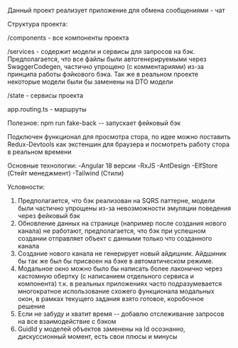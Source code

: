 Данный проект реализует приложение для обмена сообщениями - чат

Структура проекта:

/components - все компоненты проекта

/services - содержит модели и сервисы для запросов на бэк.
Предполагается, что все файлы были автогенерируемыми через SwaggerCodegen,
частично упрощено (с комментариями) из-за принципа работы фэйкового бэка.
Так же в реальном проекте некоторые модели были бы заменены на DTO модели

/state - сервисы проекта

app.routing.ts - маршруты

Полезное:
npm run fake-back -- запускает фейковый бэк

Подключен функционал для просмотра стора, по идее можно поставить Redux-Devtools как экстеншин для браузера и посмотреть
работу стора в реальном времени

Основные технологии:
-Angular 18 версии
-RxJS
-AntDesign
-ElfStore (Стейт менеджмент)
-Tailwind (Стили)


Условности:
1) Предполагается, что бэк реализован на SQRS паттерне, модели были частично упрощены из-за невозможности эмуляции поведения через фейковый бэк
2) Обновление данных на странице (например после создания нового канала) не работают, предполагается,
что бэк при успешном создании отправляет объект с данными только что созданного канала
3) Создание нового канала не генерирует новый айдишник. Айдшиник бы так же был бы присвоен на бэке в автоматическом режиме.
4) Модальное окно можно было бы написать более лаконично через кастомную обертку (с написанием отдельного сервиса и компонента)
т.к. в реальных приложениях часто подразумевается многократное использование схожего функционала модальных окон,
в рамках текущего задания взято готовое, коробочное решение
5) Если не забуду и хватит время -- добавлю отслеживание запросов на все взаимодействие с бэком
6) GuidId у моделей объектов заменены на Id осознанно, дискуссионный момент, есть свои плюсы и минусы
